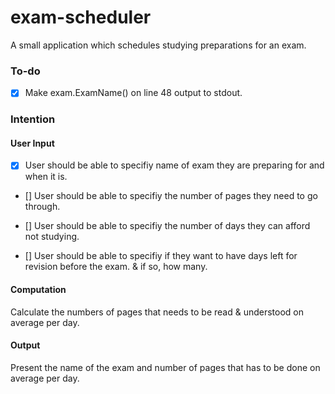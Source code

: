 # exam-scheduler
A small application which schedules studying preparations for an exam.

### To-do
- [x] Make exam.ExamName() on line 48 output to stdout.

### Intention 
#### User Input
- [x] User should be able to specifiy name of exam they are preparing for and when it is.

- [] User should be able to specifiy the number of pages they need to go through.

- [] User should be able to specifiy the number of days they can afford not studying.

- [] User should be able to specifiy if they want to have days left for revision before the exam. & if so, how many.

#### Computation
Calculate the numbers of pages that needs to be read & understood on average per day.

#### Output
Present the name of the exam and number of pages that has to be done on average per day.

